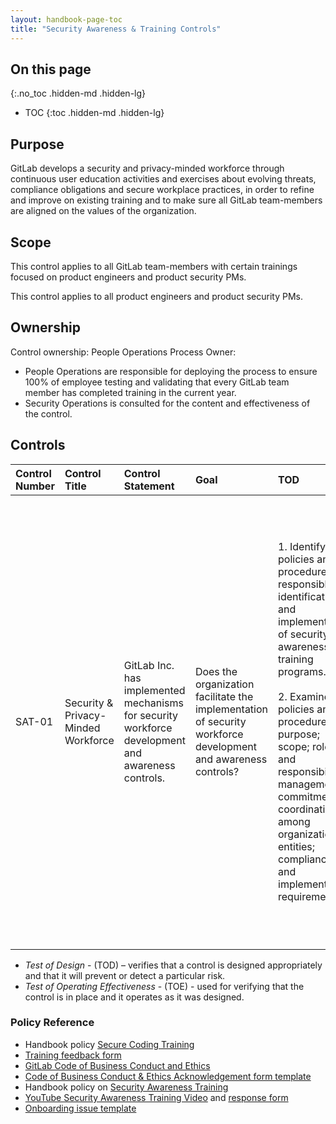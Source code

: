 ```yaml
---
layout: handbook-page-toc
title: "Security Awareness & Training Controls"
---
```


## On this page
{:.no_toc .hidden-md .hidden-lg}

- TOC
{:toc .hidden-md .hidden-lg}

## Purpose
GitLab develops a security and privacy-minded workforce through continuous user education activities and exercises about evolving threats, compliance obligations and secure workplace practices, in order to refine and improve on existing training and to make sure all GitLab team-members are aligned on the values of the organization.

## Scope
This control applies to all GitLab team-members with certain trainings focused on product engineers and product security PMs.

This control applies to all product engineers and product security PMs.

## Ownership
Control ownership: People Operations
Process Owner:
* People Operations are responsible for deploying the process to ensure 100% of employee testing and validating that every GitLab team member has completed training in the current year. 
* Security Operations is consulted for the content and effectiveness of the control. 

## Controls

| Control Number | Control Title | Control Statement | Goal | TOD | TOE | 
|:---------|:-------------|:------|:-----|:-----|:-----|
| SAT-01 | Security & Privacy-Minded Workforce | GitLab Inc. has implemented mechanisms for security workforce development and awareness controls. | Does the organization facilitate the implementation of security workforce development and awareness controls? | 1. Identify policies and procedures responsible for identification and implementation of security awareness and training programs. <br> <br> 2. Examine policies and procedures for: purpose; scope; roles and responsibilities; management commitment; coordination among organizational entities; compliance; and implementation requirements. | 1. Examine formal policies and procedures to confirm evidence and document they are reviewed and approved in accordance to TOD. <br> <br> 2. Pull a population of all training records. <br> <br> 3. Examine training records, or other relevant records, for a sample of security training completion based on organized-designed frequency. |

* *Test of Design* - (TOD) – verifies that a control is designed appropriately and that it will prevent or detect a particular risk.
* *Test of Operating Effectiveness* - (TOE) - used for verifying that the control is in place and it operates as it was designed.

### Policy Reference
* Handbook policy [Secure Coding Training](/handbook/security/secure-coding-training.html)
* [Training feedback form](https://docs.google.com/forms/d/e/1FAIpQLSddXR2VF2iZyOot70ayayofiVuJZM5-8BeBY76tUEJT0oAwYg)
* [GitLab Code of Business Conduct and Ethics](https://ir.gitlab.com/static-files/7d8c7eb3-cb17-4d68-a607-1b7a1fa1c95d)
* [Code of Business Conduct & Ethics Acknowledgement form template](https://docs.google.com/document/d/1ehxrg-ieUEx1ARZv4LpysMfxzFmnhgtzmJn1-299g_E/edit?usp=sharing)
* Handbook policy on [Security Awareness Training](/handbook/security/#security-awareness-training)
* [YouTube Security Awareness Training Video](https://www.youtube.com/watch?v=kNc9f-LH6pU) and [response form](https://docs.google.com/forms/d/1_jUbA961Mj44paTfiI2VFTMsElAdjEqFsLrfPKfoW04)
* [Onboarding issue template](https://gitlab.com/gitlab-com/people-group/people-operations/employment-templates/-/blob/main/.gitlab/issue_templates/onboarding.md)
